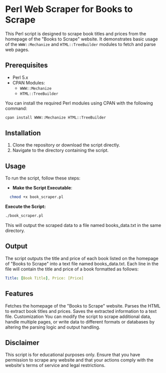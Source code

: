 # Perl Web Scraper for Books to Scrape

This Perl script is designed to scrape book titles and prices from the homepage of the "Books to Scrape" website. It demonstrates basic usage of the `WWW::Mechanize` and `HTML::TreeBuilder` modules to fetch and parse web pages.

## Prerequisites

- Perl 5.x
- CPAN Modules:
  - `WWW::Mechanize`
  - `HTML::TreeBuilder`

You can install the required Perl modules using CPAN with the following command:
```bash
cpan install WWW::Mechanize HTML::TreeBuilder
```


## Installation

1. Clone the repository or download the script directly.
2. Navigate to the directory containing the script.

## Usage

To run the script, follow these steps:

- **Make the Script Executable**:
```bash
  chmod +x book_scraper.pl
  ```

**Execute the Script:**
```bash
./book_scraper.pl
```

This will output the scraped data to a file named books_data.txt in the same directory.

## Output
The script outputs the title and price of each book listed on the homepage of "Books to Scrape" into a text file named books_data.txt. Each line in the file will contain the title and price of a book formatted as follows:

```yaml
Title: [Book Title], Price: [Price]
```
## Features
Fetches the homepage of the "Books to Scrape" website.
Parses the HTML to extract book titles and prices.
Saves the extracted information to a text file.
Customization
You can modify the script to scrape additional data, handle multiple pages, or write data to different formats or databases by altering the parsing logic and output handling.

## Disclaimer
This script is for educational purposes only. Ensure that you have permission to scrape any website and that your actions comply with the website's terms of service and legal restrictions.
